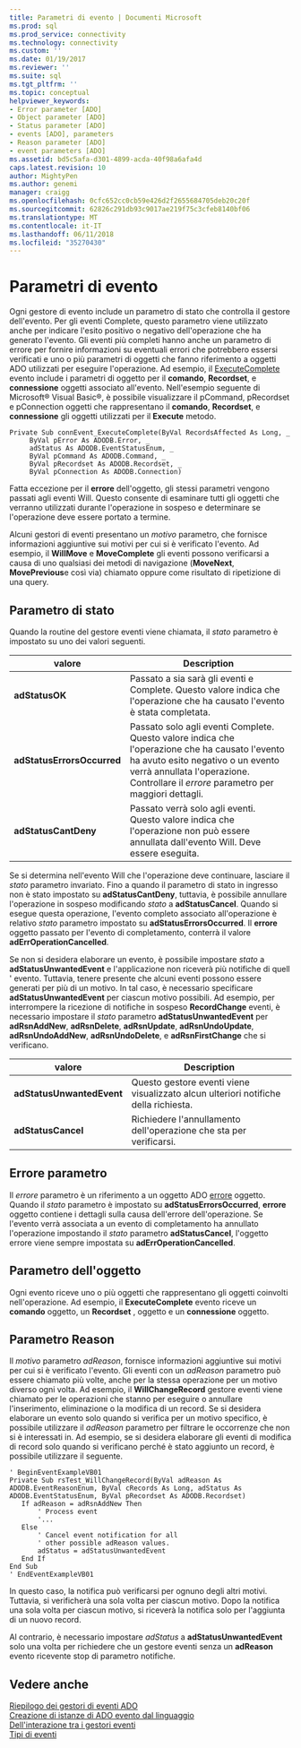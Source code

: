 ```yaml
---
title: Parametri di evento | Documenti Microsoft
ms.prod: sql
ms.prod_service: connectivity
ms.technology: connectivity
ms.custom: ''
ms.date: 01/19/2017
ms.reviewer: ''
ms.suite: sql
ms.tgt_pltfrm: ''
ms.topic: conceptual
helpviewer_keywords:
- Error parameter [ADO]
- Object parameter [ADO]
- Status parameter [ADO]
- events [ADO], parameters
- Reason parameter [ADO]
- event parameters [ADO]
ms.assetid: bd5c5afa-d301-4899-acda-40f98a6afa4d
caps.latest.revision: 10
author: MightyPen
ms.author: genemi
manager: craigg
ms.openlocfilehash: 0cfc652cc0cb59e426d2f2655684705deb20c20f
ms.sourcegitcommit: 62826c291db93c9017ae219f75c3cfeb8140bf06
ms.translationtype: MT
ms.contentlocale: it-IT
ms.lasthandoff: 06/11/2018
ms.locfileid: "35270430"
---
```

# <a name="event-parameters"></a>Parametri di evento
Ogni gestore di evento include un parametro di stato che controlla il gestore dell'evento. Per gli eventi Complete, questo parametro viene utilizzato anche per indicare l'esito positivo o negativo dell'operazione che ha generato l'evento. Gli eventi più completi hanno anche un parametro di errore per fornire informazioni su eventuali errori che potrebbero essersi verificati e uno o più parametri di oggetti che fanno riferimento a oggetti ADO utilizzati per eseguire l'operazione. Ad esempio, il [ExecuteComplete](../../../ado/reference/ado-api/executecomplete-event-ado.md) evento include i parametri di oggetto per il **comando**, **Recordset**, e **connessione** oggetti associato all'evento. Nell'esempio seguente di Microsoft® Visual Basic®, è possibile visualizzare il pCommand, pRecordset e pConnection oggetti che rappresentano il **comando**, **Recordset**, e **connessione** gli oggetti utilizzati per il **Execute** metodo.  
  
```  
Private Sub connEvent_ExecuteComplete(ByVal RecordsAffected As Long, _  
     ByVal pError As ADODB.Error, _  
     adStatus As ADODB.EventStatusEnum, _  
     ByVal pCommand As ADODB.Command, _  
     ByVal pRecordset As ADODB.Recordset, _  
     ByVal pConnection As ADODB.Connection)  
```  
  
 Fatta eccezione per il **errore** dell'oggetto, gli stessi parametri vengono passati agli eventi Will. Questo consente di esaminare tutti gli oggetti che verranno utilizzati durante l'operazione in sospeso e determinare se l'operazione deve essere portato a termine.  
  
 Alcuni gestori di eventi presentano un *motivo* parametro, che fornisce informazioni aggiuntive sui motivi per cui si è verificato l'evento. Ad esempio, il **WillMove** e **MoveComplete** gli eventi possono verificarsi a causa di uno qualsiasi dei metodi di navigazione (**MoveNext**, **MovePrevious**e così via) chiamato oppure come risultato di ripetizione di una query.  
  
## <a name="status-parameter"></a>Parametro di stato  
 Quando la routine del gestore eventi viene chiamata, il *stato* parametro è impostato su uno dei valori seguenti.  
  
|valore|Description|  
|-----------|-----------------|  
|**adStatusOK**|Passato a sia sarà gli eventi e Complete. Questo valore indica che l'operazione che ha causato l'evento è stata completata.|  
|**adStatusErrorsOccurred**|Passato solo agli eventi Complete. Questo valore indica che l'operazione che ha causato l'evento ha avuto esito negativo o un evento verrà annullata l'operazione. Controllare il *errore* parametro per maggiori dettagli.|  
|**adStatusCantDeny**|Passato verrà solo agli eventi. Questo valore indica che l'operazione non può essere annullata dall'evento Will. Deve essere eseguita.|  
  
 Se si determina nell'evento Will che l'operazione deve continuare, lasciare il *stato* parametro invariato. Fino a quando il parametro di stato in ingresso non è stato impostato su **adStatusCantDeny**, tuttavia, è possibile annullare l'operazione in sospeso modificando *stato* a **adStatusCancel**. Quando si esegue questa operazione, l'evento completo associato all'operazione è relativo *stato* parametro impostato su **adStatusErrorsOccurred**. Il **errore** oggetto passato per l'evento di completamento, conterrà il valore **adErrOperationCancelled**.  
  
 Se non si desidera elaborare un evento, è possibile impostare *stato* a **adStatusUnwantedEvent** e l'applicazione non riceverà più notifiche di quell ' evento. Tuttavia, tenere presente che alcuni eventi possono essere generati per più di un motivo. In tal caso, è necessario specificare **adStatusUnwantedEvent** per ciascun motivo possibili. Ad esempio, per interrompere la ricezione di notifiche in sospeso **RecordChange** eventi, è necessario impostare il *stato* parametro **adStatusUnwantedEvent** per  **adRsnAddNew**, **adRsnDelete**, **adRsnUpdate**, **adRsnUndoUpdate**, **adRsnUndoAddNew**, **adRsnUndoDelete**, e **adRsnFirstChange** che si verificano.  
  
|valore|Description|  
|-----------|-----------------|  
|**adStatusUnwantedEvent**|Questo gestore eventi viene visualizzato alcun ulteriori notifiche della richiesta.|  
|**adStatusCancel**|Richiedere l'annullamento dell'operazione che sta per verificarsi.|  
  
## <a name="error-parameter"></a>Errore parametro  
 Il *errore* parametro è un riferimento a un oggetto ADO [errore](../../../ado/reference/ado-api/error-object.md) oggetto. Quando il *stato* parametro è impostato su **adStatusErrorsOccurred**, **errore** oggetto contiene i dettagli sulla causa dell'errore dell'operazione. Se l'evento verrà associata a un evento di completamento ha annullato l'operazione impostando il *stato* parametro **adStatusCancel**, l'oggetto errore viene sempre impostata su  **adErrOperationCancelled**.  
  
## <a name="object-parameter"></a>Parametro dell'oggetto  
 Ogni evento riceve uno o più oggetti che rappresentano gli oggetti coinvolti nell'operazione. Ad esempio, il **ExecuteComplete** evento riceve un **comando** oggetto, un **Recordset** , oggetto e un **connessione** oggetto.  
  
## <a name="reason-parameter"></a>Parametro Reason  
 Il *motivo* parametro *adReason*, fornisce informazioni aggiuntive sui motivi per cui si è verificato l'evento. Gli eventi con un *adReason* parametro può essere chiamato più volte, anche per la stessa operazione per un motivo diverso ogni volta. Ad esempio, il **WillChangeRecord** gestore eventi viene chiamato per le operazioni che stanno per eseguire o annullare l'inserimento, eliminazione o la modifica di un record. Se si desidera elaborare un evento solo quando si verifica per un motivo specifico, è possibile utilizzare il *adReason* parametro per filtrare le occorrenze che non si è interessati in. Ad esempio, se si desidera elaborare gli eventi di modifica di record solo quando si verificano perché è stato aggiunto un record, è possibile utilizzare il seguente.  
  
```  
' BeginEventExampleVB01  
Private Sub rsTest_WillChangeRecord(ByVal adReason As ADODB.EventReasonEnum, ByVal cRecords As Long, adStatus As ADODB.EventStatusEnum, ByVal pRecordset As ADODB.Recordset)  
   If adReason = adRsnAddNew Then  
       ' Process event  
       '...  
   Else  
       ' Cancel event notification for all  
       ' other possible adReason values.  
       adStatus = adStatusUnwantedEvent  
   End If  
End Sub  
' EndEventExampleVB01  
```  
  
 In questo caso, la notifica può verificarsi per ognuno degli altri motivi. Tuttavia, si verificherà una sola volta per ciascun motivo. Dopo la notifica una sola volta per ciascun motivo, si riceverà la notifica solo per l'aggiunta di un nuovo record.  
  
 Al contrario, è necessario impostare *adStatus* a **adStatusUnwantedEvent** solo una volta per richiedere che un gestore eventi senza un **adReason** evento ricevente stop di parametro notifiche.  
  
## <a name="see-also"></a>Vedere anche  
 [Riepilogo dei gestori di eventi ADO](../../../ado/guide/data/ado-event-handler-summary.md)   
 [Creazione di istanze di ADO evento dal linguaggio](../../../ado/guide/data/ado-event-instantiation-by-language.md)   
 [Dell'interazione tra i gestori eventi](../../../ado/guide/data/how-event-handlers-work-together.md)   
 [Tipi di eventi](../../../ado/guide/data/types-of-events.md)

